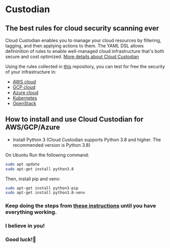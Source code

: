 # Custodian
## The best rules for cloud security scanning ever


Cloud Custodian enables you to manage your cloud resources by filtering, tagging, and then applying actions to them. The YAML DSL allows defininition of rules to enable well-managed cloud infrastructure that's both secure and cost optimized.
[More details about Cloud Custodian]

Using the rules collected in [this] repository, you can test for free the security of your infrastructure in:

- [AWS cloud]
- [GCP cloud]
- [Azure cloud]
- [Kubernetes]
- [OpenStack]

## How to install and use Cloud Custodian for AWS/GCP/Azure 

- Install Python 3 (Cloud Custodian supports Python 3.8 and higher. The recommended version is Python 3.8)

On Ubuntu
Run the following command:
```sh
sudo apt update
sudo apt-get install python3.8
```
Then, install pip and venv:
```sh
sudo apt-get install python3-pip
sudo apt-get install python3.8-venv
```

### Keep doing the steps from [these instructions] until you have everything working. 
### I believe in you! 
### Good luck!🦄

   [AWS cloud]: <https://github.com/epam/ecc-aws-rulepack>
   [GCP cloud]: <https://github.com/epam/ecc-gcp-rulepack>
   [Azure cloud]: <https://github.com/epam/ecc-azure-rulepack>
   [Kubernetes]: <https://github.com/epam/ecc-kubernetes-rulepack>
   [OpenStack]: <https://github.com/epam/ecc-openstack-rulepack>
   [More details about Cloud Custodian]: <https://cloudcustodian.io>
   [this]: <https://github.com/epamr>
   [these instructions]: <https://github.com/epam/ecc-aws-rulepack/wiki/How-to-use-AWS>
 
